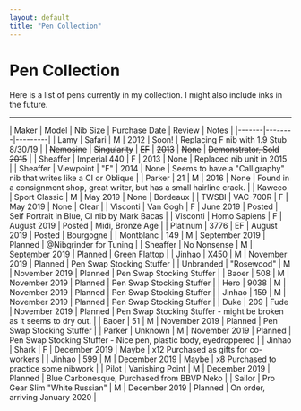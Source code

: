```yaml
---
layout: default
title: "Pen Collection"
---
```


# Pen Collection

Here is a list of pens currently in my collection.  I might also include inks in the future.

---

| Maker | Model | Nib Size | Purchase Date | Review | Notes |
|-------|--------|---------|
| Lamy | Safari | M | 2012 | Soon! | Replacing F nib with 1.9 Stub 8/30/19 |
| ~~Nemosine~~ | ~~Singularity~~ | ~~EF~~ | ~~2013~~ | ~~None~~ | ~~Demonstrator, Sold 2015~~ |
| Sheaffer | Imperial 440 | F | 2013 | None | Replaced nib unit in 2015 |
| Sheaffer | Viewpoint | "F" | 2014 | None | Seems to have a "Calligraphy" nib that writes like a CI or Oblique |
| Parker | 21 | M | 2016 | None | Found in a consignment shop, great writer, but has a small hairline crack. |
| Kaweco | Sport Classic | M | May 2019 | None | Bordeaux |
| TWSBI | VAC-700R | F | May 2019 | None | Clear |
| Visconti | Van Gogh | F | June 2019 | Posted | Self Portrait in Blue, CI nib by Mark Bacas |
| Visconti | Homo Sapiens | F | August 2019 | Posted | Midi, Bronze Age |
| Platinum | 3776 | EF | August 2019 | Posted | Bourgogne |
| Montblanc | 149 | M | September 2019 | Planned | @Nibgrinder for Tuning |
| Sheaffer | No Nonsense | M | September 2019 | Planned | Green Flattop |
| Jinhao | X450 | M | November 2019 | Planned | Pen Swap Stocking Stuffer |
| Unbranded | "Rosewood" | M | November 2019 | Planned | Pen Swap Stocking Stuffer |
| Baoer | 508 | M | November 2019 | Planned | Pen Swap Stocking Stuffer |
| Hero | 9038 | M | November 2019 | Planned | Pen Swap Stocking Stuffer |
| Jinhao | 159 | M | November 2019 | Planned | Pen Swap Stocking Stuffer |
| Duke | 209 | Fude | November 2019 | Planned | Pen Swap Stocking Stuffer - might be broken as it seems to dry out. |
| Baoer | 51 | M | November 2019 | Planned | Pen Swap Stocking Stuffer |
| Parker | Unknown | M | November 2019 | Planned | Pen Swap Stocking Stuffer - Nice pen, plastic body, eyedroppered |
| Jinhao | Shark | F | December 2019 | Maybe | x12 Purchased as gifts for co-workers |
| Jinhao | 599 | M | December 2019 | Maybe | x8 Purchased to practice some nibwork |
| Pilot | Vanishing Point | M | December 2019 | Planned | Blue Carbonesque, Purchased from BBVP Neko |
| Sailor | Pro Gear Slim "White Russian" | M | December 2019 | Planned | On order, arriving January 2020 |
